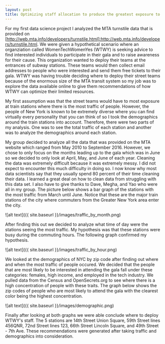 ```yaml
---
layout: post
title: Optimizing staff allocation to produce the greatest exposure to target demographic
---
```


For my first data science project I analyzed the MTA turnstile data that is provided on [http://web.mta.info/developers/turnstile.html]:http://web.mta.info/developers/turnstile.html. We were given a hypothetical scenario where an organziation called WomenTechWomenYes (WTWY) is seeking advice to find interested individuals to participate in their gala and to raise awareness for their cause. This organization wanted to deploy their teams at the entrances of subway stations. These teams would then collect email addresses to people who were interested and send them free tickets to their gala. WTWY was having trouble deciding where to deploy their street teams because of the enormous size of the MTA transit system so my job was to explore the data available online to give them recommendations of how WTWY can optimize their limited resources.

My first assumption was that the street teams would have to most exposure at train stations where there is the most traffic of people. However, the people of New York is known to be extremely diverse where you can find virtually every personality that you can think of so I took the demographics around the train stations into account. Therefore, there were two parts of my analysis. One was to see the total traffic of each station and another was to analyze the demographics around each station. 

My group decided to analyze all the data that was provided on the MTA website which ranged from May 2010 to September 2016. However, we chose to only focus on the months leading up to the gala which was in June so we decided to only look at April, May, and June of each year. Cleaning the data was extremely difficult because it was extremely messy. I did not expect to encounter this much difficulty in doing so. I now know why most data scientists say that they usually spend 80 percent of their time cleaning their data. I learned a great deal on how to clean data from struggling with this data set. I also have to give thanks to Dave, Megha, and Yao who were all in my group. The picture below shows a bar graph of the stations with the most traffic from March until June. Notice that these are the major train stations of the city where commuters from the Greater New York area enter the city. 

![alt text]({{ site.baseurl }}/images/traffic_by_month.png)

After finding this out we decided to analyze what time of day were the stations seeing the most traffic. My hypothesis was that these stations were busy during the commuting hours. The following graph confirmed my hypothesis.

![alt text]({{ site.baseurl }}/images/traffic_by_hour.png)

We looked at the demographics of NYC by zip code after finding out where and when the most traffic of people occured. We decided that the people that are most likely to be interested in attending the gala fall under these categories: females, high income, and employed in the tech industry. We pulled data from the Census and OpenSecrets.org to see where there is a high concentration of people with these traits. The graph below shows the zip codes of people who are most likely to attend the gala with the clearest color being the highest concentration.

![alt text]({{ site.baseurl }}/images/demographic.png)

Finally after looking at both graphs we were able conclude where to deploy WTWY's staff. The 5 stations are 14th Street Union Square, 59th Street lines 456QNR, 72nd Street lines 123, 66th Street Lincoln Square, and 49th Street - 7th Ave. These recommendations were generated after taking traffic and demographics into consideration. 
